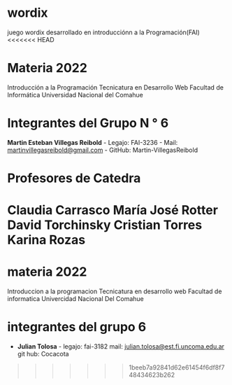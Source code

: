 # wordix
juego wordix desarrollado en introducciónn a la Programación(FAI)
<<<<<<< HEAD

# Materia 2022

Introducción a la Programación
Tecnicatura en Desarrollo Web
Facultad de Informática
Universidad Nacional del Comahue

# Integrantes del Grupo N ° 6

**Martin Esteban Villegas Reibold** - Legajo: FAI-3236 - Mail: martinvillegasreibold@gmail.com - GitHub: Martin-VillegasReibold

# Profesores de Catedra

Claudia Carrasco
María José Rotter
David Torchinsky
Cristian Torres
Karina Rozas
=======
# materia 2022
Introduccion a la programacion
Tecnicatura en desarrollo web
Facultad de informatica
Univercidad Nacional Del Comahue

# integrantes del grupo 6
- **Julian Tolosa** - legajo: fai-3182 mail: julian.tolosa@est.fi.uncoma.edu.ar git hub: Cocacota
>>>>>>> 1beeb7a92841d62e61454f6df8f748434623b262
